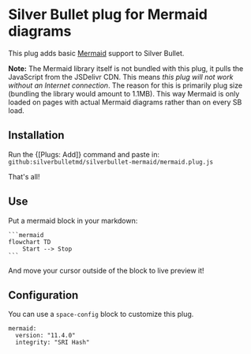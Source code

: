 
# Silver Bullet plug for Mermaid diagrams
This plug adds basic [Mermaid](https://mermaid.js.org/) support to Silver Bullet.

**Note:** The Mermaid library itself is not bundled with this plug, it pulls the JavaScript from the JSDelivr CDN. This means _this plug will not work without an Internet connection_. The reason for this is primarily plug size (bundling the library would amount to 1.1MB). This way Mermaid is only loaded on pages with actual Mermaid diagrams rather than on every SB load.

## Installation
Run the {[Plugs: Add]} command and paste in: `github:silverbulletmd/silverbullet-mermaid/mermaid.plug.js`

That's all!

## Use

Put a mermaid block in your markdown:

    ```mermaid
    flowchart TD
        Start --> Stop
    ```

And move your cursor outside of the block to live preview it!

## Configuration 

You can use a `space-config` block to customize this plug. 


   ```space-config
   mermaid:
     version: "11.4.0"
     integrity: "SRI Hash"
   ```

